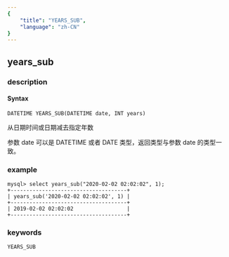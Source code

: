 ```yaml
---
{
    "title": "YEARS_SUB",
    "language": "zh-CN"
}
---
```


<!-- 
Licensed to the Apache Software Foundation (ASF) under one
or more contributor license agreements.  See the NOTICE file
distributed with this work for additional information
regarding copyright ownership.  The ASF licenses this file
to you under the Apache License, Version 2.0 (the
"License"); you may not use this file except in compliance
with the License.  You may obtain a copy of the License at

  http://www.apache.org/licenses/LICENSE-2.0

Unless required by applicable law or agreed to in writing,
software distributed under the License is distributed on an
"AS IS" BASIS, WITHOUT WARRANTIES OR CONDITIONS OF ANY
KIND, either express or implied.  See the License for the
specific language governing permissions and limitations
under the License.
-->

## years_sub
### description
#### Syntax

`DATETIME YEARS_SUB(DATETIME date, INT years)`

从日期时间或日期减去指定年数

参数 date 可以是 DATETIME 或者 DATE 类型，返回类型与参数 date 的类型一致。

### example

```
mysql> select years_sub("2020-02-02 02:02:02", 1);
+-------------------------------------+
| years_sub('2020-02-02 02:02:02', 1) |
+-------------------------------------+
| 2019-02-02 02:02:02                 |
+-------------------------------------+
```

### keywords

    YEARS_SUB
